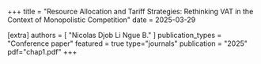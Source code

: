 +++
title = "Resource Allocation and Tariff Strategies: Rethinking VAT in the Context of Monopolistic Competition"
date = 2025-03-29


[extra]
authors = [ "Nicolas Djob Li Ngue B." ]
publication_types = "Conference paper"
featured = true
type="journals"
publication = "2025"
pdf="chap1.pdf"
+++
